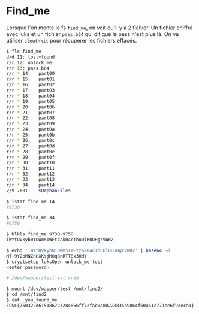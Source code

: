 # Find_me

Lorsque l'on monte le fs `find_me`, on voit qu'il y a 2 fichier.
Un fichier chiffré avec luks et un fichier `pass.b64` qui dit que le pass n'est plus là.
On va utiliser `sleuthkit` pour récuperer les fichiers effacés.

```sh
$ fls find_me 
d/d 11: lost+found
r/r 12: unlock_me
r/r 13: pass.b64
r/r * 14:   part00
r/r * 15:   part01
r/r * 16:   part02
r/r * 17:   part03
r/r * 18:   part04
r/r * 19:   part05
r/r * 20:   part06
r/r * 21:   part07
r/r * 22:   part08
r/r * 23:   part09
r/r * 24:   part0a
r/r * 25:   part0b
r/r * 26:   part0c
r/r * 27:   part0d
r/r * 28:   part0e
r/r * 29:   part0f
r/r * 30:   part10
r/r * 31:   part11
r/r * 32:   part12
r/r * 33:   part13
r/r * 34:   part14
V/V 7681:   $OrphanFiles

$ istat find_me 14
#9730

$ istat find_me 34
#9750

$ blkls find_me 9730-9750
TWYtOVkyb01OWm5IWEtzak04cThuUlRUOHgzVWRZ

$ echo 'TWYtOVkyb01OWm5IWEtzak04cThuUlRUOHgzVWRZ' | base64 -d
Mf-9Y2oMNZnHXKsjM8q8nRTT8x3UdY
$ cryptsetup luksOpen unlock_me test
<enter password>

# /dev/mapper/test est créé

$ mount /dev/mapper/test /mnt/find2/
$ cd /mnt/find2
$ cat .you_found_me
FCSC{750322d61518672328c856ff72fac0a80220835b9864f60451c771ce6f9aeca1}
```
